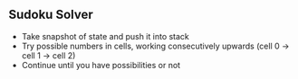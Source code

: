 ## Sudoku Solver
- Take snapshot of state and push it into stack
- Try possible numbers in cells, working consecutively upwards (cell 0 -> cell 1 -> cell 2)
- Continue until you have possibilities or not

